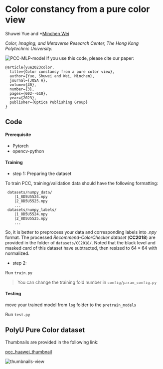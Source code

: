 # Color constancy from a pure color view

Shuwei Yue and *[Minchen Wei](https://www.polyucolorlab.com/)

*Color, Imaging, and Metaverse Research Center, The Hong Kong Polytechnic University.*

![PCC-MLP-model](https://user-images.githubusercontent.com/106613332/212873202-a61d95e0-7e59-4c1c-8307-1e0ff74038bd.png)
If you use this code, please cite our paper:

```
@article{yue2023color,
  title={Color constancy from a pure color view},
  author={Yue, Shuwei and Wei, Minchen},
  journal={JOSA A},
  volume={40},
  number={3},
  pages={602--610},
  year={2023},
  publisher={Optica Publishing Group}
}

```

## Code

####  Prerequisite   

* Pytorch
* opencv-python  

#### Training

- step 1: Preparing the dataset

To train PCC, training/validation data should have the following formatting:

```
 datasets/numpy_data/
	|1_8D5U5524.npy
	|2_8D5U5525.npy
	...
 datasets/numpy_labels/
 	|1_8D5U5524.npy
	|2_8D5U5525.npy
	...
```

So, it is better to preprocess your data and corresponding labels into *.npy* format.
The processed *Recommend-ColorChecker dataset* (**CC2018**) are provided in the folder of `datasets/CC2018/`. Noted that the black level and masked card of this dataset have subtracted, then resized to $64\times64$ with normalized.

- step 2:

Run `train.py`  

>  You can change the training fold number in `config/param_config.py`  

#### Testing

move your trained model from `log` folder to the `pretrain_models`

Run `test.py`

## PolyU Pure Color dataset

Thumbnails are provided in the following link:

 [pcc_huawei_thumbnail](https://connectpolyu-my.sharepoint.com/:f:/g/personal/21064184r_connect_polyu_hk/EjKJSnalMRpMn0nm4fJoIeEB34G9oxnu8MW7SYu2iSvC7g?e=dvk5vr)
 
 ![thumbnails-view](https://user-images.githubusercontent.com/106613332/212550111-52245d3b-f989-4cf8-8fcf-82187d46cbfc.png)

